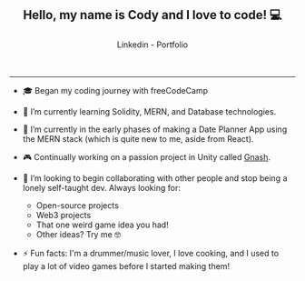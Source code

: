 <h2 align="center">

 Hello, my name is Cody and I love to code!  💻 
</h2>

<h3 align="center">
</h3>
<div align="center">
<a>Linkedin</a>  -  <a>Portfolio</a>
</div>
<br/>
<br/>

---

- 🎓 Began my coding journey with freeCodeCamp

- 🌱 I’m currently learning Solidity, MERN, and Database technologies.

- 🔭 I’m currently in the early phases of making a Date Planner App using the MERN 
stack (which is quite new to me, aside from React). 

- 🎮 Continually working on a passion project in Unity called [Gnash](https://github.com/TechnoGecko/MicrobialNightmare).

- 👯 I’m looking to begin collaborating with other people and stop being a lonely self-taught dev. Always looking for:
    - Open-source projects
    - Web3 projects
    - That one weird game idea you had!
    - Other ideas? Try me 🤓

- ⚡ Fun facts: I'm a drummer/music lover, I love cooking, and I used to play a lot of video games before I started making them!
